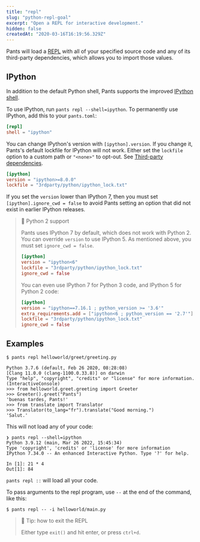 ```yaml
---
title: "repl"
slug: "python-repl-goal"
excerpt: "Open a REPL for interactive development."
hidden: false
createdAt: "2020-03-16T16:19:56.329Z"
---
```

Pants will load a [REPL](https://en.wikipedia.org/wiki/REPL) with all of your specified source code and any of its third-party dependencies, which allows you to import those values.

IPython
-------

In addition to the default Python shell, Pants supports the improved [IPython shell](https://ipython.org).

To use IPython, run `pants repl --shell=ipython`. To permanently use IPython, add this to your `pants.toml`:

```toml pants.toml
[repl]
shell = "ipython"
```

You can change IPython's version with `[ipython].version`. If you change it, Pants's default lockfile for IPython will not work. Either set the `lockfile` option to a custom path or `"<none>"` to opt-out. See [Third-party dependencies](doc:python-third-party-dependencies#tool-lockfiles).

```toml pants.toml
[ipython]
version = "ipython>=8.0.0"
lockfile = "3rdparty/python/ipython_lock.txt"
```

If you set the `version` lower than IPython 7, then you must set `[ipython].ignore_cwd = false` to avoid Pants setting an option that did not exist in earlier IPython releases.

> 📘 Python 2 support
> 
> Pants uses IPython 7 by default, which does not work with Python 2. You can override `version` to use IPython 5. As mentioned above, you must set `ignore_cwd = false`.
> 
> ```toml
> [ipython]
> version = "ipython<6"
> lockfile = "3rdparty/python/ipython_lock.txt"
> ignore_cwd = false
> ```
> 
> You can even use IPython 7 for Python 3 code, and IPython 5 for Python 2 code:
> 
> ```toml
> [ipython]
> version = "ipython==7.16.1 ; python_version >= '3.6'"
> extra_requirements.add = ["ipython<6 ; python_version == '2.7'"]
> lockfile = "3rdparty/python/ipython_lock.txt"
> ignore_cwd = false
> ```

Examples
--------

```text Shell
$ pants repl helloworld/greet/greeting.py

Python 3.7.6 (default, Feb 26 2020, 08:28:08)
[Clang 11.0.0 (clang-1100.0.33.8)] on darwin
Type "help", "copyright", "credits" or "license" for more information.
(InteractiveConsole)
>>> from helloworld.greet.greeting import Greeter
>>> Greeter().greet("Pants")
'buenas tardes, Pants!'
>>> from translate import Translator
>>> Translator(to_lang="fr").translate("Good morning.")
'Salut.'
```

This will not load any of your code:

```text Shell
❯ pants repl --shell=ipython
Python 3.9.12 (main, Mar 26 2022, 15:45:34)
Type 'copyright', 'credits' or 'license' for more information
IPython 7.34.0 -- An enhanced Interactive Python. Type '?' for help.

In [1]: 21 * 4
Out[1]: 84
```

`pants repl ::` will load all your code.

To pass arguments to the repl program, use `--` at the end of the command, like this:
```text Shell
$ pants repl -- -i helloworld/main.py
```


> 📘 Tip: how to exit the REPL
> 
> Either type `exit()` and hit enter, or press `ctrl+d`.

